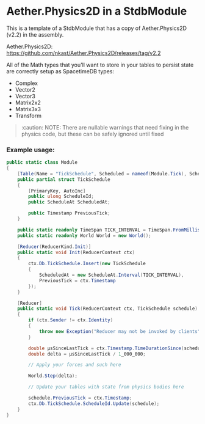 # Aether.Physics2D in a StdbModule

This is a template of a StdbModule that has a copy of Aether.Physics2D (v2.2) in the assembly.

Aether.Physics2D: https://github.com/nkast/Aether.Physics2D/releases/tag/v2.2

All of the Math types that you'll want to store in your tables to persist state are correctly setup as SpacetimeDB types:

-   Complex
-   Vector2
-   Vector3
-   Matrix2x2
-   Matrix3x3
-   Transform

> :caution: NOTE: There are nullable warnings that need fixing in the physics code, but these can be safely ignored until fixed

### Example usage:

```cs
public static class Module
{
    [Table(Name = "TickSchedule", Scheduled = nameof(Module.Tick), ScheduledAt = nameof(ScheduledAt))]
    public partial struct TickSchedule
    {
        [PrimaryKey, AutoInc]
        public ulong ScheduleId;
        public ScheduleAt ScheduledAt;

        public Timestamp PreviousTick;
    }

    public static readonly TimeSpan TICK_INTERVAL = TimeSpan.FromMilliseconds(50);
    public static readonly World World = new World();

    [Reducer(ReducerKind.Init)]
    public static void Init(ReducerContext ctx)
    {
        ctx.Db.TickSchedule.Insert(new TickSchedule
        {
            ScheduledAt = new ScheduleAt.Interval(TICK_INTERVAL),
            PreviousTick = ctx.Timestamp
        });
    }

    [Reducer]
    public static void Tick(ReducerContext ctx, TickSchedule schedule)
    {
        if (ctx.Sender != ctx.Identity)
        {
            throw new Exception("Reducer may not be invoked by clients");
        }

        double μsSinceLastTick = ctx.Timestamp.TimeDurationSince(schedule.PreviousTick).Microseconds;
        double delta = μsSinceLastTick / 1_000_000;

        // Apply your forces and such here

        World.Step(delta);

        // Update your tables with state from physics bodies here

        schedule.PreviousTick = ctx.Timestamp;
        ctx.Db.TickSchedule.ScheduleId.Update(schedule);
    }
}
```
